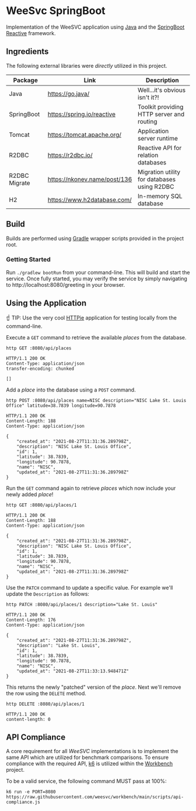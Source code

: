 # WeeSvc SpringBoot
Implementation of the WeeSVC application using [Java](https://go.java/) and the [SpringBoot Reactive](https://spring.io/reactive) 
framework.

## Ingredients
The following external libraries were *directly* utilized in this project.

| Package       | Link                          | Description                                 |
| ---           | ---                           | ---                                         |
| Java          | https://go.java/              | Well...it's obvious isn't it?!              |
| SpringBoot    | https://spring.io/reactive    | Toolkit providing HTTP server and routing   |
| Tomcat        | https://tomcat.apache.org/    | Application server runtime                  |
| R2DBC         | https://r2dbc.io/             | Reactive API for relation databases         |
| R2DBC Migrate | https://nkonev.name/post/136  | Migration utility for databases using R2DBC |
| H2            | https://www.h2database.com/   | In-memory SQL database                      |

## Build
Builds are performed using [Gradle](https://gradle.org/) wrapper scripts provided in the project root.

### Getting Started
Run `./gradlew bootRun` from your command-line. This will build and start the service. Once fully started, you may verify
the service by simply navigating to http://localhost:8080/greeting in your browser.

## Using the Application
:point_up: TIP: Use the very cool [HTTPie](https://httpie.org/) application for testing locally from the command-line.

Execute a `GET` command to retrieve the available _places_ from the database.
```shell script
http GET :8080/api/places
```
```
HTTP/1.1 200 OK
Content-Type: application/json
transfer-encoding: chunked

[]
```
Add a _place_ into the database using a `POST` command.
```shell script
http POST :8080/api/places name=NISC description="NISC Lake St. Louis Office" latitude=38.7839 longitude=90.7878
```
```
HTTP/1.1 200 OK
Content-Length: 188
Content-Type: application/json

{
    "created_at": "2021-08-27T11:31:36.289798Z",
    "description": "NISC Lake St. Louis Office",
    "id": 1,
    "latitude": 38.7839,
    "longitude": 90.7878,
    "name": "NISC",
    "updated_at": "2021-08-27T11:31:36.289798Z"
}
```
Run the `GET` command again to retrieve _places_ which now include your newly added _place_!
```shell script
http GET :8080/api/places/1
```
```
HTTP/1.1 200 OK
Content-Length: 188
Content-Type: application/json

{
    "created_at": "2021-08-27T11:31:36.289798Z",
    "description": "NISC Lake St. Louis Office",
    "id": 1,
    "latitude": 38.7839,
    "longitude": 90.7878,
    "name": "NISC",
    "updated_at": "2021-08-27T11:31:36.289798Z"
}
```
Use the `PATCH` command to update a specific value.  For example we'll update the `Description` as follows:
```shell script
http PATCH :8080/api/places/1 description="Lake St. Louis"
```
```
HTTP/1.1 200 OK
Content-Length: 176
Content-Type: application/json

{
    "created_at": "2021-08-27T11:31:36.289798Z",
    "description": "Lake St. Louis",
    "id": 1,
    "latitude": 38.7839,
    "longitude": 90.7878,
    "name": "NISC",
    "updated_at": "2021-08-27T11:33:13.948471Z"
}
```
This returns the newly "patched" version of the _place_.  Next we'll remove the row using the `DELETE` method.
```shell script
http DELETE :8080/api/places/1
```
```
HTTP/1.1 200 OK
content-length: 0

```

## API Compliance
A core requirement for all _WeeSVC_ implementations is to implement the same API which are utilized for benchmark comparisons. To ensure compliance with the required API, [k6](https://k6.io/) is utilized within the [Workbench](https://github.com/weesvc/workbench) project.

To be a valid service, the following command MUST pass at 100%:
```
k6 run -e PORT=8080 https://raw.githubusercontent.com/weesvc/workbench/main/scripts/api-compliance.js
```
